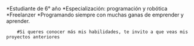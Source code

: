 *Estudiante de 6° año
*Especialización: programación y robótica
*Freelanzer
*Programando siempre con muchas ganas de emprender y aprender.

        #Si queres conocer más mis habilidades, te invito a que veas mis proyectos anteriores
